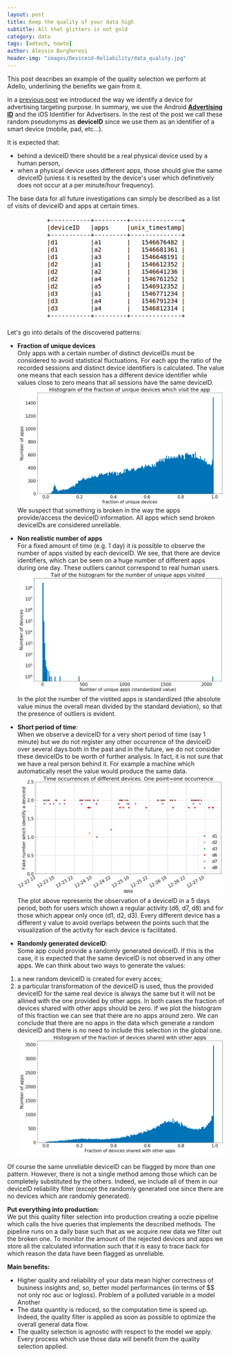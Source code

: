 ```yaml
---
layout: post
title: Keep the quality of your data high
subtitle: All that glitters is not gold
category: data
tags: [adtech, howto]
author: Alessio Borgheresi
header-img: "images/Deviceid-Reliability/data_quality.jpg"
---
```


This post describes an example of the quality selection we perform at Adello, underlining the benefits we gain from it.

In a [previous post](https://adello.github.io/Tracking/) we introduced the way we identify a device for advertising targeting purpose.
In summary, we use the Android **[Advertising ID](https://support.google.com/googleplay/android-developer/answer/6048248?hl=en)** and the iOS Identifier for Advertisers. 
In the rest of the post we call these random pseudonyms as **deviceID** since we use them as an identifier of a smart device (mobile, pad, etc...).

It is expected that:
- behind a deviceID there should be a real physical device used by a human person, 
- when a physical device uses different apps, those should give the same deviceID (unless it is resetted by the device's user which definetively does not occur at a per minute/hour frequency).

The base data for all future investigations can simply be described as a list of visits of deviceID and apps at certain times.
<p align="center"> <img src="../images/Deviceid-Reliability/table_data_example.png"> </p>

Let's go into details of the discovered patterns:

* **Fraction of unique devices**<br/>
Only apps with a certain number of distinct deviceIDs must be considered to avoid statistical fluctuations.
For each app the ratio of the recorded sessions and distinct device identifiers is calculated.
The value one means that each session has a different device identifier while values close to zero means that all sessions have the same deviceID.
![frac_uniq_dev](../images/Deviceid-Reliability/fraction_unique_devices.png)
We suspect that something is broken in the way the apps provide/access the deviceID information.
All apps which send broken deviceIDs are considered unreliable.


* **Non realistic number of apps**<br/>
For a fixed amount of time (e.g. 1 day) it is possible to observe the number of apps visited by each deviceID.
We see, that there are device identifiers, which can be seen on a huge number of different apps during one day.
These outliers cannot correspond to real human users.
![num_uniqu_apps](../images/Deviceid-Reliability/num_unique_apps.png)
In the plot the number of the vistited apps is standardized (the absolute value minus the overall mean divided by the standard deviation), so that the presence of outliers is evident.


* **Short period of time**:<br/>
When we observe a deviceID for a very short period of time (say 1 minute) but we do not register any other occurrence of the deviceID over several days both in the past and in the future, we do not consider these deviceIDs to be worth of further analysis.
In fact, it is not sure that we have a real person behind it.
For example a machine which automatically reset the value would produce the same data.
![one_over_more_days](../images/Deviceid-Reliability/only_1_observations_over_days.png)
The plot above represents the observation of a deviceID in a 5 days period, both for users which shown a regular activity (d6, d7, d8) and for those which appear only once (d1, d2, d3).
Every different device has a different y value to avoid overlaps between the points such that the visualization of the activity for each device is facilitated.


* **Randomly generated deviceID**:<br/>
Some app could provide a randomly generated deviceID.
If this is the case, it is expected that the same deviceID is not observed in any other apps.
We can think about two ways to generate the values:
1) a new random deviceID is created for every acces;
2) a particular transformation of the deviceID is used, thus the provided deviceID for the same real device is always the same but it will not be allined with the one provided by other apps.
In both cases the fraction of devices shared with other apps should be zero.
If we plot the histogram of this fraction we can see that there are no apps around zero.
We can conclude that there are no apps in the data which generate a random deviceID and there is no need to include this selection in the global one.
![unique_dev_random](../images/Deviceid-Reliability/unique_deviceid_random.png)


Of course the same unreliable deviceID can be flagged by more than one pattern.
However, there is not a single method among those which can be completely substituted by the others.
Indeed, we include all of them in our deviceID reliability filter (except the randomly generated one since there are no devices which are randomly generated).

**Put everything into production:**<br/>
We put this quality filter selection into production creating a oozie pipeline which calls the hive queries that implements the described methods.
The pipeline runs on a daily base such that as we acquire new data we filter out the broken one.
To monitor the amount of the rejected devices and apps we store all the calculated information such that it is easy to trace back for which reason the data have been flagged as unreliable.  


**Main benefits:**<br/>
* Higher quality and reliability of your data mean higher correctness of business insights and, so, better model performances (in terms of $$ not only roc auc or logloss).
Problem of a polluted variable in a model
Another 
* The data quantity is reduced, so the computation time is speed up.
Indeed, the quality filter is applied as soon as possible to optimize the overall general data flow. 
* The quality selection is agnostic with respect to the model we apply. 
Every process which use those data will benefit from the quality selection applied.
